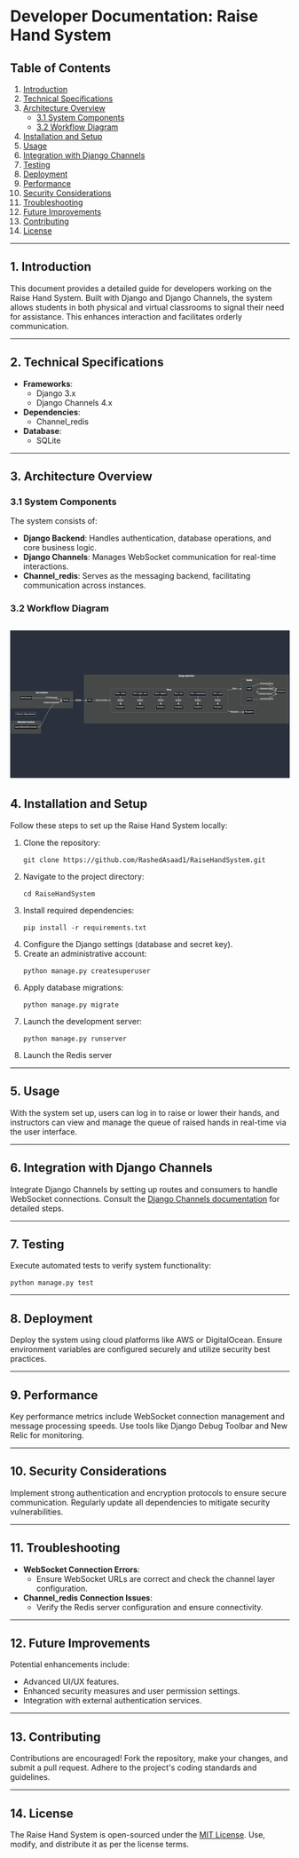 # Developer Documentation: Raise Hand System

## Table of Contents
1. [Introduction](#1-introduction)
2. [Technical Specifications](#2-technical-specifications)
3. [Architecture Overview](#3-architecture-overview)
   - [3.1 System Components](#31-system-components)
   - [3.2 Workflow Diagram](#32-workflow-diagram)
4. [Installation and Setup](#4-installation-and-setup)
5. [Usage](#5-usage)
6. [Integration with Django Channels](#6-integration-with-django-channels)
7. [Testing](#7-testing)
8. [Deployment](#8-deployment)
9. [Performance](#9-performance)
10. [Security Considerations](#10-security-considerations)
11. [Troubleshooting](#11-troubleshooting)
12. [Future Improvements](#12-future-improvements)
13. [Contributing](#13-contributing)
14. [License](#14-license)

---

## 1. Introduction
This document provides a detailed guide for developers working on the Raise Hand System. Built with Django and Django Channels, the system allows students in both physical and virtual classrooms to signal their need for assistance. This enhances interaction and facilitates orderly communication.

---

## 2. Technical Specifications
- **Frameworks**:
  - Django 3.x
  - Django Channels 4.x
- **Dependencies**:
  - Channel_redis
- **Database**:
  - SQLite
---

## 3. Architecture Overview
### 3.1 System Components
The system consists of:
- **Django Backend**: Handles authentication, database operations, and core business logic.
- **Django Channels**: Manages WebSocket communication for real-time interactions.
- **Channel_redis**: Serves as the messaging backend, facilitating communication across instances.

### 3.2 Workflow Diagram

![system architecture diagram](../assets/images/system_architecture_raise_hand_system.png)
---

## 4. Installation and Setup
Follow these steps to set up the Raise Hand System locally:
1. Clone the repository:
   ```
   git clone https://github.com/RashedAsaad1/RaiseHandSystem.git
   ```
2. Navigate to the project directory:
   ```
   cd RaiseHandSystem
   ```
3. Install required dependencies:
   ```
   pip install -r requirements.txt
   ```
4. Configure the Django settings (database and secret key).
5. Create an administrative account:
   ```
   python manage.py createsuperuser
   ```
6. Apply database migrations:
   ```
   python manage.py migrate
   ```
7. Launch the development server:
   ```
   python manage.py runserver
   ```
8. Launch the Redis server

---

## 5. Usage
With the system set up, users can log in to raise or lower their hands, and instructors can view and manage the queue of raised hands in real-time via the user interface.

---

## 6. Integration with Django Channels
Integrate Django Channels by setting up routes and consumers to handle WebSocket connections. Consult the [Django Channels documentation](https://channels.readthedocs.io) for detailed steps.

---

## 7. Testing
Execute automated tests to verify system functionality:
```
python manage.py test
```

---

## 8. Deployment
Deploy the system using cloud platforms like AWS or DigitalOcean. Ensure environment variables are configured securely and utilize security best practices.

---

## 9. Performance
Key performance metrics include WebSocket connection management and message processing speeds. Use tools like Django Debug Toolbar and New Relic for monitoring.

---

## 10. Security Considerations
Implement strong authentication and encryption protocols to ensure secure communication. Regularly update all dependencies to mitigate security vulnerabilities.

---

## 11. Troubleshooting
- **WebSocket Connection Errors**:
  - Ensure WebSocket URLs are correct and check the channel layer configuration.
- **Channel_redis Connection Issues**:
  - Verify the Redis server configuration and ensure connectivity.

---

## 12. Future Improvements
Potential enhancements include:
- Advanced UI/UX features.
- Enhanced security measures and user permission settings.
- Integration with external authentication services.

---

## 13. Contributing
Contributions are encouraged! Fork the repository, make your changes, and submit a pull request. Adhere to the project's coding standards and guidelines.

---

## 14. License
The Raise Hand System is open-sourced under the [MIT License](LICENSE). Use, modify, and distribute it as per the license terms.

